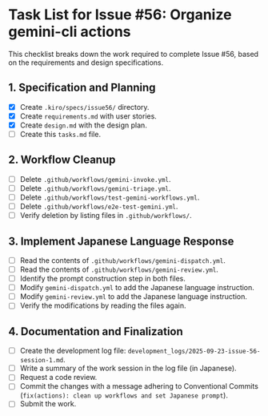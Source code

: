 # Task List for Issue #56: Organize gemini-cli actions

This checklist breaks down the work required to complete Issue #56, based on the requirements and design specifications.

## 1. Specification and Planning

- [x] Create `.kiro/specs/issue56/` directory.
- [x] Create `requirements.md` with user stories.
- [x] Create `design.md` with the design plan.
- [ ] Create this `tasks.md` file.

## 2. Workflow Cleanup

- [ ] Delete `.github/workflows/gemini-invoke.yml`.
- [ ] Delete `.github/workflows/gemini-triage.yml`.
- [ ] Delete `.github/workflows/test-gemini-workflows.yml`.
- [ ] Delete `.github/workflows/e2e-test-gemini.yml`.
- [ ] Verify deletion by listing files in `.github/workflows/`.

## 3. Implement Japanese Language Response

- [ ] Read the contents of `.github/workflows/gemini-dispatch.yml`.
- [ ] Read the contents of `.github/workflows/gemini-review.yml`.
- [ ] Identify the prompt construction step in both files.
- [ ] Modify `gemini-dispatch.yml` to add the Japanese language instruction.
- [ ] Modify `gemini-review.yml` to add the Japanese language instruction.
- [ ] Verify the modifications by reading the files again.

## 4. Documentation and Finalization

- [ ] Create the development log file: `development_logs/2025-09-23-issue-56-session-1.md`.
- [ ] Write a summary of the work session in the log file (in Japanese).
- [ ] Request a code review.
- [ ] Commit the changes with a message adhering to Conventional Commits (`fix(actions): clean up workflows and set Japanese prompt`).
- [ ] Submit the work.
